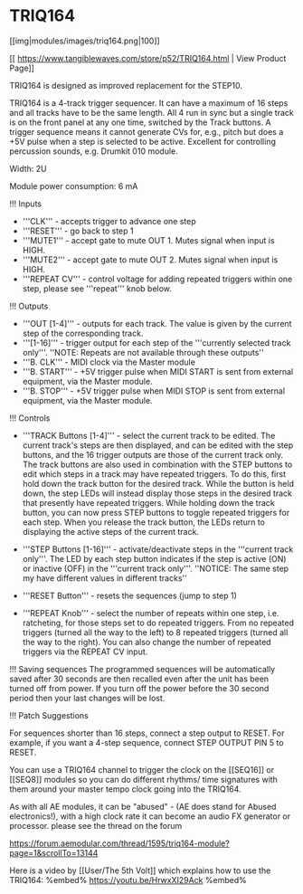 # TRIQ164
[[img|modules/images/triq164.png|100]]

[[ https://www.tangiblewaves.com/store/p52/TRIQ164.html | View Product Page]]

TRIQ164 is designed as improved replacement for the STEP10.

TRIQ164 is a 4-track trigger sequencer. It can have a maximum of 16 steps and all tracks have to be the same length.  All 4 run in sync but a single track is on the front panel at any one time, switched by the Track buttons. A trigger sequence means it cannot generate CVs for, e.g., pitch but does a +5V pulse when a step is selected to be active. Excellent for controlling percussion sounds, e.g. Drumkit 010 module.



Width: 2U

Module power consumption: 6 mA

!!! Inputs
* '''CLK''' - accepts trigger to advance one step
* '''RESET''' - go back to step 1
* '''MUTE1''' - accept gate to mute OUT 1.  Mutes signal when input is HIGH.
* '''MUTE2''' - accept gate to mute OUT 2.  Mutes signal when input is HIGH.
* '''REPEAT CV''' - control voltage for adding repeated triggers within one step, please see '''repeat''' knob below.

!!! Outputs
* '''OUT [1-4]''' - outputs for each track.  The value is given by the current step of the corresponding track.
* '''[1-16]''' - trigger output for each step of  the '''currently selected track only'''.  ''NOTE: Repeats are not available through these outputs''
* '''B. CLK''' - MIDI clock via the Master module
* '''B. START''' - +5V trigger pulse when MIDI START is sent from external equipment, via the Master module. 
* '''B. STOP''' - +5V trigger pulse when MIDI STOP is sent from external equipment, via the Master module. 

!!! Controls
* '''TRACK Buttons [1-4]''' - select the current track to be edited. The current track's steps are then displayed, and can be edited with the step buttons, and the 16 trigger outputs are those of the current track only. The track buttons are also used in combination with the STEP buttons to edit which steps in a track may have repeated triggers. To do this, first hold down the track button for the desired track.  While the button is held down, the step LEDs will instead display those steps in the desired track that presently have repeated triggers. While holding down the track button, you can now press STEP buttons to toggle repeated triggers for each step. When you release the track button, the LEDs return to displaying the active steps of the current track.

* '''STEP Buttons [1-16]''' - activate/deactivate steps in the '''current track only'''.  The LED by each step button indicates if the step is active (ON) or inactive (OFF) in the '''current track only'''.  ''NOTICE: The same step my have different values in different tracks''
* '''RESET Button''' - resets the sequences (jump to step 1)
* '''REPEAT Knob''' - select the number of repeats within one step, i.e. ratcheting, for those steps set to do repeated triggers. From no repeated triggers (turned all the way to the left) to 8 repeated triggers (turned all the way to the right). You can also change the number of repeated triggers via the REPEAT CV input.

!!! Saving sequences
The programmed sequences will be automatically saved after 30 seconds are then recalled even after the unit has been turned off from power. If you turn off the power before the 30 second period then your last changes will be lost.

!!! Patch Suggestions

For sequences shorter than 16 steps, connect a step output to RESET.  For example, if you want a 4-step sequence, connect STEP OUTPUT PIN 5 to RESET.

You can use a TRIQ164 channel to trigger the clock on the [[SEQ16]] or [[SEQ8]] modules so you can do different rhythms/ time signatures with them around your master tempo clock going into the TRIQ164.

As with all AE modules, it can be "abused" - (AE does stand for Abused electronics!), with a high clock rate it can become an audio FX generator or processor. please see the thread on the forum

https://forum.aemodular.com/thread/1595/triq164-module?page=1&scrollTo=13144

Here is a video by [[User/The 5th Volt]] which explains how to use the TRIQ164:
%embed% https://youtu.be/HrwxXI29Ack %embed%
